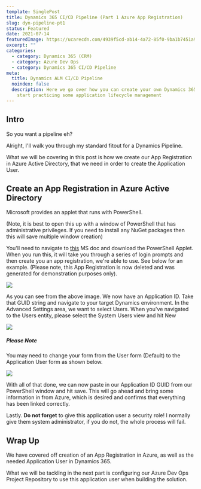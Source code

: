 ```yaml
---
template: SinglePost
title: Dynamics 365 CI/CD Pipeline (Part 1 Azure App Registration)
slug: dyn-pipeline-pt1
status: Featured
date: 2021-07-14
featuredImage: https://ucarecdn.com/4939f5cd-ab14-4a72-85f0-9ba1b7451a99/
excerpt: ""
categories:
  - category: Dynamics 365 (CRM)
  - category: Azure Dev Ops
  - category: Dynamics 365 CI/CD Pipeline
meta:
  title: Dynamics ALM CI/CD Pipeline
  noindex: false
  description: Here we go over how you can create your own Dynamics 365 CI/CD and
    start practicing some application lifecycle management
---
```

## Intro

So you want a pipeline eh? 

Alright, I'll walk you through my standard fitout for a Dynamics Pipeline. 

What we will be covering in this post is how we create our App Registration in Azure Active Directory, that we need in order to create the Application User.

## Create an App Registration in Azure Active Directory

Microsoft provides an applet that runs with PowerShell. 

(Note, it is best to open this up with a window of PowerShell that has administrative privileges. If you need to install any NuGet packages then this will save multiple window creation)

You'll need to navigate to [this](https://docs.microsoft.com/en-us/power-platform/alm/devops-build-tools#configure-service-connections-using-a-service-principal) MS doc and download the PowerShell Applet. When you run this, it will take you through a series of login prompts and then create you an app registration, we're able to use. See below for an example. (Please note, this App Registration is now deleted and was generated for demonstration purposes only).

![](https://ucarecdn.com/ce50bd9e-9842-4765-a2a6-64809b4fc748/)

As you can see from the above image. We now have an Application ID. Take that GUID string and navigate to your target Dynamics environment. In the Advanced Settings area, we want to select Users. When you've navigated to the Users entity, please select the System Users view and hit New

![](https://ucarecdn.com/aa012ad5-804b-42da-9c7b-5148f219d6e1/)

##### Please Note

You may need to change your form from the User form (Default) to the Application User form as shown below. 

![](https://ucarecdn.com/8510971b-6458-453e-bd8a-2a6f45a077fe/)

With all of that done, we can now paste in our Application ID GUID from our PowerShell window and hit save. This will go ahead and bring some information in from Azure, which is desired and confirms that everything has been linked correctly. 

Lastly. **Do not forget** to give this application user a security role! I normally give them system administrator, if you do not, the whole process will fail.



## Wrap Up

We have covered off creation of an App Registration in Azure, as well as the needed Application User in Dynamics 365. 

What we will be tackling in the next part is configuring our Azure Dev Ops Project Repository to use this application user when building the solution.